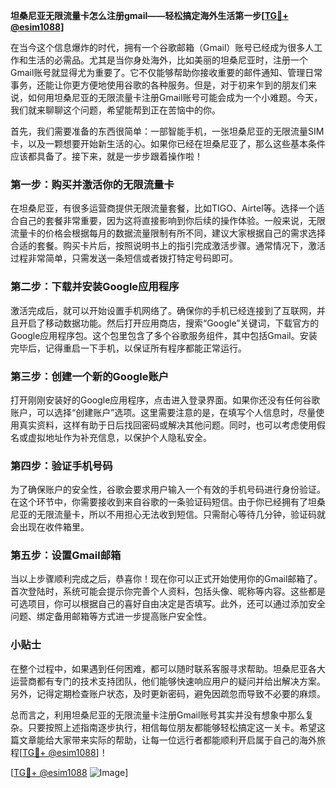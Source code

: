 **坦桑尼亚无限流量卡怎么注册gmail——轻松搞定海外生活第一步[[TG💪+ @esim1088](https://t.me/s/esim1088)]**

在当今这个信息爆炸的时代，拥有一个谷歌邮箱（Gmail）账号已经成为很多人工作和生活的必需品。尤其是当你身处海外，比如美丽的坦桑尼亚时，注册一个Gmail账号就显得尤为重要了。它不仅能够帮助你接收重要的邮件通知、管理日常事务，还能让你更方便地使用谷歌的各种服务。但是，对于初来乍到的朋友们来说，如何用坦桑尼亚的无限流量卡注册Gmail账号可能会成为一个小难题。今天，我们就来聊聊这个问题，希望能帮到正在苦恼中的你。

首先，我们需要准备的东西很简单：一部智能手机，一张坦桑尼亚的无限流量SIM卡，以及一颗想要开始新生活的心。如果你已经在坦桑尼亚了，那么这些基本条件应该都具备了。接下来，就是一步步跟着操作啦！

### 第一步：购买并激活你的无限流量卡

在坦桑尼亚，有很多运营商提供无限流量套餐，比如TIGO、Airtel等。选择一个适合自己的套餐非常重要，因为这将直接影响到你后续的操作体验。一般来说，无限流量卡的价格会根据每月的数据流量限制有所不同，建议大家根据自己的需求选择合适的套餐。购买卡片后，按照说明书上的指引完成激活步骤。通常情况下，激活过程非常简单，只需发送一条短信或者拨打特定号码即可。

### 第二步：下载并安装Google应用程序

激活完成后，就可以开始设置手机网络了。确保你的手机已经连接到了互联网，并且开启了移动数据功能。然后打开应用商店，搜索“Google”关键词，下载官方的Google应用程序包。这个包里包含了多个谷歌服务组件，其中包括Gmail。安装完毕后，记得重启一下手机，以保证所有程序都能正常运行。

### 第三步：创建一个新的Google账户

打开刚刚安装好的Google应用程序，点击进入登录界面。如果你还没有任何谷歌账户，可以选择“创建账户”选项。这里需要注意的是，在填写个人信息时，尽量使用真实资料，这样有助于日后找回密码或解决其他问题。同时，也可以考虑使用假名或虚拟地址作为补充信息，以保护个人隐私安全。

### 第四步：验证手机号码

为了确保账户的安全性，谷歌会要求用户输入一个有效的手机号码进行身份验证。在这个环节中，你需要接收到来自谷歌的一条验证码短信。由于你已经拥有了坦桑尼亚的无限流量卡，所以不用担心无法收到短信。只需耐心等待几分钟，验证码就会出现在收件箱里。

### 第五步：设置Gmail邮箱

当以上步骤顺利完成之后，恭喜你！现在你可以正式开始使用你的Gmail邮箱了。首次登陆时，系统可能会提示你完善个人资料，包括头像、昵称等内容。这些都是可选项目，你可以根据自己的喜好自由决定是否填写。此外，还可以通过添加安全问题、绑定备用邮箱等方式进一步提高账户安全性。

### 小贴士

在整个过程中，如果遇到任何困难，都可以随时联系客服寻求帮助。坦桑尼亚各大运营商都有专门的技术支持团队，他们能够快速响应用户的疑问并给出解决方案。另外，记得定期检查账户状态，及时更新密码，避免因疏忽而导致不必要的麻烦。

总而言之，利用坦桑尼亚的无限流量卡注册Gmail账号其实并没有想象中那么复杂。只要按照上述指南逐步执行，相信每位朋友都能够轻松搞定这一关卡。希望这篇文章能给大家带来实际的帮助，让每一位远行者都能顺利开启属于自己的海外旅程[[TG💪+ @esim1088](https://t.me/s/esim1088)]！

[[TG💪+ @esim1088](https://t.me/s/esim1088) ![Image](https://i.postimg.cc/4NQfJmqS/Snipaste-2025-05-13-00-14-12.png)]